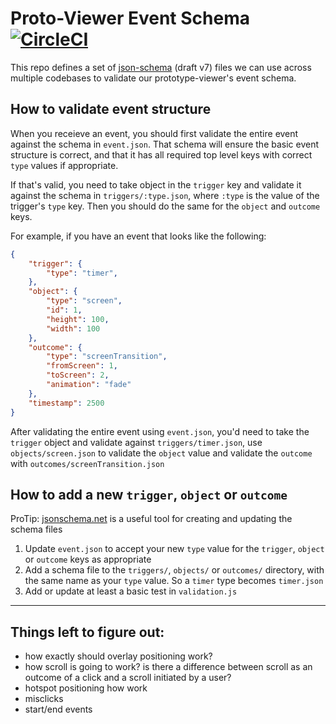 # Proto-Viewer Event Schema [![CircleCI](https://circleci.com/gh/marvelapp/prototype-event-schema.svg?style=svg&circle-token=88a10b5a479c4c27990a4ce9cf7412eb1ea28ce4)](https://circleci.com/gh/marvelapp/prototype-event-schema)

This repo defines a set of [json-schema](https://json-schema.org/) (draft v7) files we can use across multiple codebases to validate our prototype-viewer's event schema.

## How to validate event structure

When you receieve an event, you should first validate the entire event against the schema in `event.json`. That schema will ensure the basic event structure is correct, and that it has all required top level keys with correct `type` values if appropriate.

If that's valid, you need to take object in the `trigger` key and validate it against the schema in `triggers/:type.json`, where `:type` is the value of the trigger's `type` key. Then you should do the same for the `object` and `outcome` keys.

For example, if you have an event that looks like the following:


```json
{
    "trigger": {
        "type": "timer",
    },
    "object": {
        "type": "screen",
        "id": 1,
        "height": 100,
        "width": 100
    },
    "outcome": {
        "type": "screenTransition",
        "fromScreen": 1,
        "toScreen": 2,
        "animation": "fade"
    },
    "timestamp": 2500
}
```

After validating the entire event using `event.json`, you'd need to take the `trigger` object and validate against `triggers/timer.json`, use `objects/screen.json` to validate the `object` value and validate the `outcome` with `outcomes/screenTransition.json`

## How to add a new `trigger`, `object` or `outcome`

ProTip: [jsonschema.net](https://www.jsonschema.net/) is a useful tool for creating and updating the schema files

1. Update `event.json` to accept your new `type` value for the `trigger`, `object` or `outcome` keys as appropriate
2. Add a schema file to the `triggers/`, `objects/` or `outcomes/` directory, with the same name as your `type` value. So a `timer` type becomes `timer.json`
3. Add or update at least a basic test in `validation.js`

----


## Things left to figure out:

- how exactly should overlay positioning work?
- how scroll is going to work? is there a difference between scroll as an outcome of a click and a scroll initiated by a user?
- hotspot positioning how work
- misclicks
- start/end events
